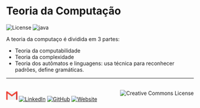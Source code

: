 # Teoria da Computação
![License](https://img.shields.io/badge/Code%20License-MIT-blue.svg)
![java](https://img.shields.io/badge/UFSC-Introdu%C3%A7%C3%A3o%20%C3%A0%20Informatica-blue.svg)

A teoria da computaço é dividida em 3 partes:
- Teoria da computabilidade
- Teoria da complexidade
- Teoria dos autômatos e linguagens: usa técnica para reconhecer padrões, define gramáticas.

---

<p  align="left">
<br/>
<a href="https://www.linkedin.com/in/brunocampos01" target="_blank"><img src="https://github.com/brunocampos01/devops/blob/master/images/gmail.png" alt="LinkedIn" width="30"></a>
<a href="https://www.linkedin.com/in/brunocampos01" target="_blank"><img src="https://raw.githubusercontent.com/arturssmirnovs/arturssmirnovs/master/in.png" alt="LinkedIn" width="30"></a>
<a href="https://github.com/brunocampos01" target="_blank"><img src="https://raw.githubusercontent.com/arturssmirnovs/arturssmirnovs/master/git.png" alt="GitHub" width="30"></a>
<a href="https://brunocampos01.netlify.app/" target="_blank"><img src="https://raw.githubusercontent.com/arturssmirnovs/arturssmirnovs/master/www.png" alt="Website" width="30"></a>
<a rel="license" href="http://creativecommons.org/licenses/by-sa/4.0/"><img alt="Creative Commons License" style="border-width:0" src="https://i.creativecommons.org/l/by-sa/4.0/88x31.png",  align="right" /></a><br/>
</p>
